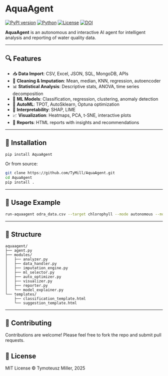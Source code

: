 
# AquaAgent

[![PyPI version](https://img.shields.io/pypi/v/AquaAgent.svg)](https://pypi.org/project/AquaAgent/)
[![Python](https://img.shields.io/pypi/pyversions/AquaAgent)](https://pypi.org/project/AquaAgent/)
[![License](https://img.shields.io/github/license/TyMill/AquaAgent)](LICENSE)
[![DOI](https://zenodo.org/badge/DOI/10.5281/zenodo.15096947.svg)](https://doi.org/10.5281/zenodo.15096947)

**AquaAgent** is an autonomous and interactive AI agent for intelligent analysis and reporting of water quality data.

---

## 🔍 Features

- 📥 **Data Import**: CSV, Excel, JSON, SQL, MongoDB, APIs
- 🧼 **Cleaning & Imputation**: Mean, median, KNN, regression, autoencoder
- 📊 **Statistical Analysis**: Descriptive stats, ANOVA, time series decomposition
- 🤖 **ML Models**: Classification, regression, clustering, anomaly detection
- 🔁 **AutoML**: TPOT, AutoSklearn, Optuna optimization
- 🔎 **Interpretability**: SHAP, LIME
- 📈 **Visualization**: Heatmaps, PCA, t-SNE, interactive plots
- 🧾 **Reports**: HTML reports with insights and recommendations

---

## 🚀 Installation

```bash
pip install AquaAgent
```

Or from source:

```bash
git clone https://github.com/TyMill/AquaAgent.git
cd AquaAgent
pip install .
```

---

## 🧠 Usage Example

```bash
run-aquaagent odra_data.csv --target chlorophyll --mode autonomous --model autosklearn --impute autoencoder
```

---

## 📂 Structure

```
aquaagent/
├── agent.py
├── modules/
│   ├── analyzer.py
│   ├── data_handler.py
│   ├── imputation_engine.py
│   ├── ml_selector.py
│   ├── auto_optimizer.py
│   ├── visualizer.py
│   ├── reporter.py
│   └── model_explainer.py
└── templates/
    ├── classification_template.html
    └── suggestion_template.html
```

---

## 🤝 Contributing

Contributions are welcome! Please feel free to fork the repo and submit pull requests.

## 📜 License

MIT License © Tymoteusz Miller, 2025
